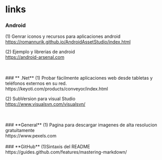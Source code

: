 # links

### **Android**
(1) Genrar iconos y recursos para aplicaciones android <br>
https://romannurik.github.io/AndroidAssetStudio/index.html <br>

(2) Ejemplo y librerias de android <br>
https://android-arsenal.com<br>

<br>
<br>
### ** .Net**
(1) Probar fácilmente aplicaciones web desde tabletas y teléfonos externos en su red.<br>
https://keyoti.com/products/conveyor/index.html <br>

(2) SubVersion para visual Studio<br>
https://www.visualsvn.com/visualsvn/ <br>


<br>
<br>
### **General**
(1) Pagina para descargar imagenes de alta resolucion gratuitamente <br>
https://www.pexels.com


<br>
<br>
### **GitHub**
(1)Sintaxis del README <br>
https://guides.github.com/features/mastering-markdown/
